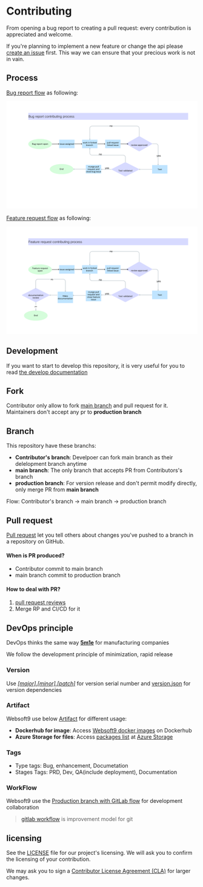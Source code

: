 # Contributing

From opening a bug report to creating a pull request: every contribution is appreciated and welcome.

If you're planning to implement a new feature or change the api please [create an issue](https://github.com/websoft9/docker-library/issues/new/choose) first. This way we can ensure that your precious work is not in vain.

## Process

[Bug report flow](https://www.canva.cn/design/DAFrBuGNCNs/-WGd-D0mQHBu1eZM07d8vQ/edit) as following:

![Alt text](./docs/image/bug_report_flow.png)

[Feature request flow](https://www.canva.cn/design/DAFrBuGNCNs/-WGd-D0mQHBu1eZM07d8vQ/edit) as following:

![Alt text](./docs/image/feature_request_flow.png)

## Development

If you want to start to develop this repository, it is very useful for you to read [the develop documentation](docs/develop.md)

## Fork

Contributor only allow to fork [main branch](https://github.com/Websoft9/docker-library/tree/main) and pull request for it. Maintainers don't accept any pr to **production branch**

## Branch

This repository have these branchs:

- **Contributor's branch**: Develpoer can fork main branch as their delelopment branch anytime
- **main branch**: The only branch that accepts PR from Contributors's branch
- **production branch**: For version release and don't permit modify directly, only merge PR from **main branch**

Flow: Contributor's branch → main branch → production branch

## Pull request

[Pull request](https://docs.github.com/pull-requests) let you tell others about changes you've pushed to a branch in a repository on GitHub.

#### When is PR produced?

- Contributor commit to main branch
- main branch commit to production branch

#### How to deal with PR?

1. [pull request reviews](https://docs.github.com/en/pull-requests/collaborating-with-pull-requests/reviewing-changes-in-pull-requests/about-pull-request-reviews)
2. Merge RP and CI/CD for it

## DevOps principle

DevOps thinks the same way **[5m1e](https://www.dgmfmoldclamps.com/what-is-5m1e-in-injection-molding-industry/)** for manufacturing companies

We follow the development principle of minimization, rapid release

### Version

Use _[[major].[minor].[patch]](https://semver.org/lang/zh-CN/)_ for version serial number and [version.json](../version.json) for version dependencies

### Artifact

Websoft9 use below [Artifact](https://jfrog.com/devops-tools/article/what-is-a-software-artifact/) for different usage:

- **Dockerhub for image**: Access [Websoft9 docker images](https://hub.docker.com/u/websoft9dev) on Dockerhub
- **Azure Storage for files**: Access [packages list](https://artifact.azureedge.net/release?restype=container&comp=list) at [Azure Storage](https://learn.microsoft.com/en-us/azure/storage/storage-dotnet-how-to-use-blobs#list-the-blobs-in-a-container)

### Tags

- Type tags: Bug, enhancement, Documetation
- Stages Tags: PRD, Dev, QA(include deployment), Documentation

### WorkFlow

Websoft9 use the [Production branch with GitLab flow](https://cm-gitlab.stanford.edu/help/workflow/gitlab_flow.md#production-branch-with-gitlab-flow) for development collaboration

> [gitlab workflow](https://docs.gitlab.com/ee/topics/gitlab_flow.html) is improvement model for git

## licensing

See the [LICENSE](https://github.com/Websoft9/docker-library/blob/main/LICENSE.md) file for our project's licensing. We will ask you to confirm the licensing of your contribution.

We may ask you to sign a [Contributor License Agreement (CLA)](http://en.wikipedia.org/wiki/Contributor_License_Agreement) for larger changes.
